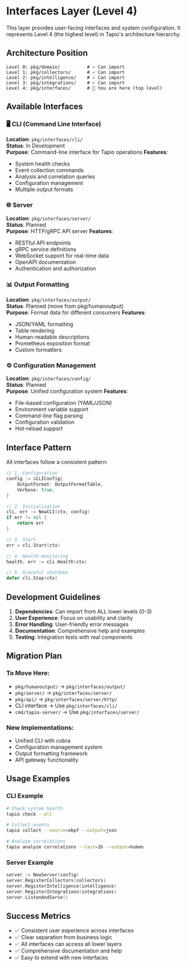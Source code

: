 # Interfaces Layer (Level 4)

This layer provides user-facing interfaces and system configuration. It represents Level 4 (the highest level) in Tapio's architecture hierarchy.

## Architecture Position

```
Level 0: pkg/domain/          # ✓ Can import
Level 1: pkg/collectors/      # ✓ Can import  
Level 2: pkg/intelligence/    # ✓ Can import
Level 3: pkg/integrations/    # ✓ Can import
Level 4: pkg/interfaces/      # 📍 You are here (top level)
```

## Available Interfaces

### 🖥️ CLI (Command Line Interface)
**Location**: `pkg/interfaces/cli/`  
**Status**: In Development  
**Purpose**: Command-line interface for Tapio operations
**Features**:
- System health checks
- Event collection commands
- Analysis and correlation queries
- Configuration management
- Multiple output formats

### 🌐 Server
**Location**: `pkg/interfaces/server/`  
**Status**: Planned  
**Purpose**: HTTP/gRPC API server
**Features**:
- RESTful API endpoints
- gRPC service definitions
- WebSocket support for real-time data
- OpenAPI documentation
- Authentication and authorization

### 📊 Output Formatting
**Location**: `pkg/interfaces/output/`  
**Status**: Planned (move from pkg/humanoutput)  
**Purpose**: Format data for different consumers
**Features**:
- JSON/YAML formatting
- Table rendering
- Human-readable descriptions
- Prometheus exposition format
- Custom formatters

### ⚙️ Configuration Management
**Location**: `pkg/interfaces/config/`  
**Status**: Planned  
**Purpose**: Unified configuration system
**Features**:
- File-based configuration (YAML/JSON)
- Environment variable support
- Command-line flag parsing
- Configuration validation
- Hot-reload support

## Interface Pattern

All interfaces follow a consistent pattern:

```go
// 1. Configuration
config := &CLIConfig{
    OutputFormat: OutputFormatTable,
    Verbose: true,
}

// 2. Initialization
cli, err := NewCLI(ctx, config)
if err != nil {
    return err
}

// 3. Start
err = cli.Start(ctx)

// 4. Health monitoring
health, err := cli.Health(ctx)

// 5. Graceful shutdown
defer cli.Stop(ctx)
```

## Development Guidelines

1. **Dependencies**: Can import from ALL lower levels (0-3)
2. **User Experience**: Focus on usability and clarity
3. **Error Handling**: User-friendly error messages
4. **Documentation**: Comprehensive help and examples
5. **Testing**: Integration tests with real components

## Migration Plan

### To Move Here:
- `pkg/humanoutput/` → `pkg/interfaces/output/`
- `pkg/server/` → `pkg/interfaces/server/`
- `pkg/api/` → `pkg/interfaces/server/http/`
- CLI interface → Use `pkg/interfaces/cli/`
- `cmd/tapio-server/` → Use `pkg/interfaces/server/`

### New Implementations:
- Unified CLI with cobra
- Configuration management system
- Output formatting framework
- API gateway functionality

## Usage Examples

### CLI Example
```bash
# Check system health
tapio check --all

# Collect events
tapio collect --source=ebpf --output=json

# Analyze correlations
tapio analyze correlations --last=1h --output=human
```

### Server Example
```go
server := NewServer(config)
server.RegisterCollectors(collectors)
server.RegisterIntelligence(intelligence)
server.RegisterIntegrations(integrations)
server.ListenAndServe()
```

## Success Metrics

- ✅ Consistent user experience across interfaces
- ✅ Clear separation from business logic
- ✅ All interfaces can access all lower layers
- ✅ Comprehensive documentation and help
- ✅ Easy to extend with new interfaces
